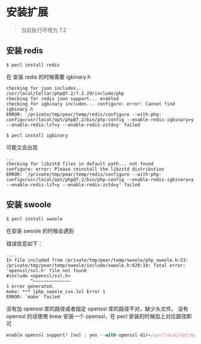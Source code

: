 # 安装扩展

> 当前执行环境为 7.2

## 安装 redis

```
$ pecl install redis
```

在 安装 redis 的时候需要 igbinary.h

```
checking for json includes... /usr/local/Cellar/php@7.2/7.2.29/include/php
checking for redis json support... enabled
checking for igbinary includes... configure: error: Cannot find igbinary.h
ERROR: `/private/tmp/pear/temp/redis/configure --with-php-config=/usr/local/opt/php@7.2/bin/php-config --enable-redis-igbinary=y --enable-redis-lzf=y --enable-redis-zstd=y' failed
```

```
$ pecl install igbinary
```

可能又会出现

```
...
checking for libzstd files in default path... not found
configure: error: Please reinstall the libzstd distribution
ERROR: `/private/tmp/pear/temp/redis/configure --with-php-config=/usr/local/opt/php@7.2/bin/php-config --enable-redis-igbinary=y --enable-redis-lzf=y --enable-redis-zstd=y' failed
```

## 安装 swoole

```
$ pecl install swoole
```

在安装 swoole 的时候会遇到

错误信息如下：

```
....
In file included from /private/tmp/pear/temp/swoole/php_swoole.h:53:
/private/tmp/pear/temp/swoole/include/swoole.h:620:10: fatal error: 'openssl/ssl.h' file not found
#include <openssl/ssl.h>
         ^~~~~~~~~~~~~~~
1 error generated.
make: *** [php_swoole_cxx.lo] Error 1
ERROR: `make' failed
```

没有加 openssl 库的路径或者指定 openssl 库的路径不对，缺少头文件。
没有 openssl 的话使用 brew 安装一个 openssl，在 pecl 安装的时候加上对应路径即可

```javascript
enable openssl support? [no] : yes --with-openssl-dir=/usr/local/opt/openssl@1.1
```

